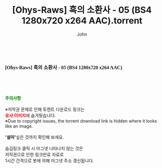 ﻿---
layout: post
title:  "[Ohys-Raws] 흑의 소환사 - 05 (BS4 1280x720 x264 AAC).torrent"
author: John
categories: [ 애니메이션 ]
tags: [  ]
image:  
description: "[Ohys-Raws] 흑의 소환사 - 05 (BS4 1280x720 x264 AAC) torrent 정보 공유"
toc: true
toc_sticky: true
---

<br>
<div class="view-img">
<a class="view_image" href="http://torrentmobile62.com/bbs/view_image.php?fn=%2Fdata%2Ffile%2Fani%2F3735182707_8PiUJmFq_4491b1578253604ae6397837d5034008bf76786b.jpg" target="_blank"><img alt="" class="img-tag" content="http://torrentmobile62.com/data/file/ani/3735182707_8PiUJmFq_4491b1578253604ae6397837d5034008bf76786b.jpg" itemprop="image" src="http://torrentmobile62.com/data/file/ani/3735182707_8PiUJmFq_4491b1578253604ae6397837d5034008bf76786b.jpg"/></a></div><div class="view-content" itemprop="description">
<p><span style="font-family:nanumsquareround;font-size:16px;font-weight:700;white-space:nowrap;background-color:rgb(255,255,255);">[Ohys-Raws] 흑의 소환사 - 05 (BS4 1280x720 x264 AAC)</span> </p> </div>
    
<br><br><br>
<p data-ke-size="size16"><b><span style="color: green;">주의사항</span></b><br /><br />※저작권 문제로 인해 토렌트 다운로드 링크는<br /><b><span style="color: red;">유사 이미지</span></b>에 숨겨뒀습니다.<br />※Due to copyright issues, the torrent download link is hidden where it looks like an image.<br /><br /><b>'설마'</b>싶은 것까지 확인해 보세요.<br /><br />숨김링크 클릭 시 마그넷 나타나지 않는 것은<br />저작권으로 인한 링크만료 자료로<br />1시간 간격으로 봇에 의해 마그넷 주소 갱신됩니다.</p>
